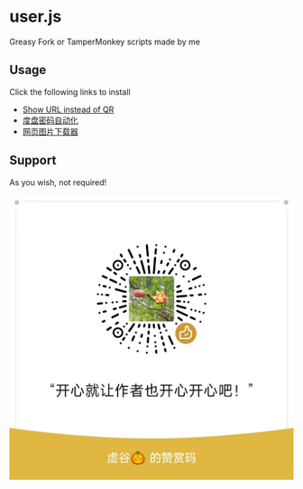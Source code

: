 # user.js
Greasy Fork or TamperMonkey scripts made by me

## Usage
Click the following links to install

* [Show URL instead of QR](https://greasyfork.org/zh-CN/scripts/454285-show-url-instead-of-qr)
* [度盘密码自动化](https://greasyfork.org/zh-CN/scripts/454286-%E5%BA%A6%E7%9B%98%E5%AF%86%E7%A0%81%E8%87%AA%E5%8A%A8%E5%8C%96)
* [网页图片下载器](https://greasyfork.org/zh-CN/scripts/510205-%E7%BD%91%E9%A1%B5%E5%9B%BE%E7%89%87%E4%B8%8B%E8%BD%BD%E5%99%A8)

## Support

As you wish, not required!

![](https://github.com/etng/user.js/raw/main/appraise.jpg)
